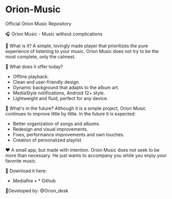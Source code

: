 # Orion-Music
Official Orion Music Repository

🎧 Orion Music - Music without complications

💠 What is it?
A simple, lovingly made player that prioritizes the pure experience of listening to your music. Orion Music does not try to be the most complete, only the calmest.

🔰 What does it offer today?
* Offline playback.
* Clean and user-friendly design.
* Dynamic background that adapts to the album art.
* MediaStyle notifications, Android 12+ style.
* Lightweight and fluid, perfect for any device.

👾 What's in the future?
Although it is a simple project, Orion Music continues to improve little by little. In the future it is expected:

* Better organization of songs and albums.
* Redesign and visual improvements.
* Fixes, performance improvements and own touches.
* Creation of personalized playlist
  
❤️ A small app, but made with intention.
Orion Music does not seek to be more than necessary. He just wants to accompany you while you enjoy your favorite music.

📎 Download it here:
* Mediafire • * Github

📱Developed by: @Orion_desk
